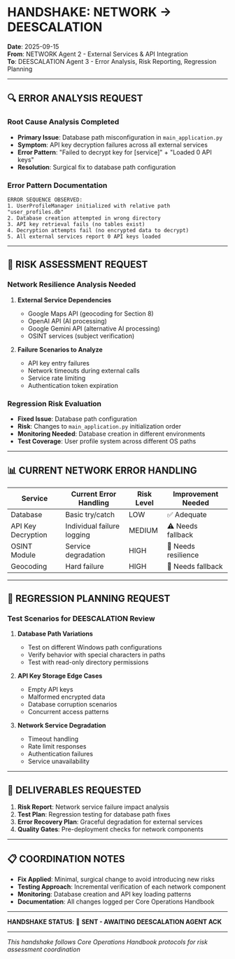 # HANDSHAKE: NETWORK → DEESCALATION
**Date**: 2025-09-15  
**From**: NETWORK Agent 2 - External Services & API Integration  
**To**: DEESCALATION Agent 3 - Error Analysis, Risk Reporting, Regression Planning  

---

## 🔍 **ERROR ANALYSIS REQUEST**

### **Root Cause Analysis Completed**
- **Primary Issue**: Database path misconfiguration in `main_application.py`
- **Symptom**: API key decryption failures across all external services
- **Error Pattern**: "Failed to decrypt key for [service]" + "Loaded 0 API keys"
- **Resolution**: Surgical fix to database path configuration

### **Error Pattern Documentation**
```
ERROR SEQUENCE OBSERVED:
1. UserProfileManager initialized with relative path "user_profiles.db"
2. Database creation attempted in wrong directory
3. API key retrieval fails (no tables exist)
4. Decryption attempts fail (no encrypted data to decrypt)
5. All external services report 0 API keys loaded
```

---

## 🎯 **RISK ASSESSMENT REQUEST**

### **Network Resilience Analysis Needed**
1. **External Service Dependencies**
   - Google Maps API (geocoding for Section 8)
   - OpenAI API (AI processing)
   - Google Gemini API (alternative AI processing)
   - OSINT services (subject verification)

2. **Failure Scenarios to Analyze**
   - API key entry failures
   - Network timeouts during external calls
   - Service rate limiting
   - Authentication token expiration

### **Regression Risk Evaluation**
- **Fixed Issue**: Database path configuration
- **Risk**: Changes to `main_application.py` initialization order
- **Monitoring Needed**: Database creation in different environments
- **Test Coverage**: User profile system across different OS paths

---

## 📊 **CURRENT NETWORK ERROR HANDLING**

| Service | Current Error Handling | Risk Level | Improvement Needed |
|---------|----------------------|------------|-------------------|
| Database | Basic try/catch | LOW | ✅ Adequate |
| API Key Decryption | Individual failure logging | MEDIUM | ⚠️ Needs fallback |
| OSINT Module | Service degradation | HIGH | 🚨 Needs resilience |
| Geocoding | Hard failure | HIGH | 🚨 Needs fallback |

---

## 🔄 **REGRESSION PLANNING REQUEST**

### **Test Scenarios for DEESCALATION Review**
1. **Database Path Variations**
   - Test on different Windows path configurations
   - Verify behavior with special characters in paths
   - Test with read-only directory permissions

2. **API Key Storage Edge Cases**
   - Empty API keys
   - Malformed encrypted data
   - Database corruption scenarios
   - Concurrent access patterns

3. **Network Service Degradation**
   - Timeout handling
   - Rate limit responses
   - Authentication failures
   - Service unavailability

---

## 🎯 **DELIVERABLES REQUESTED**

1. **Risk Report**: Network service failure impact analysis
2. **Test Plan**: Regression testing for database path fixes
3. **Error Recovery Plan**: Graceful degradation for external services
4. **Quality Gates**: Pre-deployment checks for network components

---

## 📋 **COORDINATION NOTES**

- **Fix Applied**: Minimal, surgical change to avoid introducing new risks
- **Testing Approach**: Incremental verification of each network component
- **Monitoring**: Database creation and API key loading patterns
- **Documentation**: All changes logged per Core Operations Handbook

---

**HANDSHAKE STATUS**: 🤝 **SENT - AWAITING DEESCALATION AGENT ACK**

---
*This handshake follows Core Operations Handbook protocols for risk assessment coordination*















